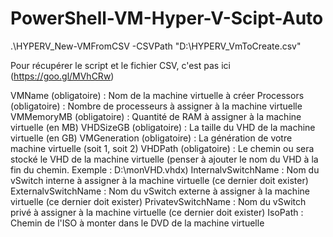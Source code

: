# PowerShell-VM-Hyper-V-Scipt-Auto

 .\HYPERV_New-VMFromCSV -CSVPath "D:\HYPERV_VmToCreate.csv"
 
Pour récupérer le script et le fichier CSV, c'est pas ici (https://goo.gl/MVhCRw)

VMName (obligatoire) : Nom de la machine virtuelle à créer
Processors (obligatoire) : Nombre de processeurs à assigner à la machine virtuelle
VMMemoryMB (obligatoire) : Quantité de RAM à assigner à la machine virtuelle (en MB)
VHDSizeGB (obligatoire) : La taille du VHD de la machine virtuelle (en GB)
VMGeneration (obligatoire) : La génération de votre machine virtuelle (soit 1, soit 2)
VHDPath (obligatoire) : Le chemin ou sera stocké le VHD de la machine virtuelle (penser à ajouter le nom du VHD à la fin du chemin. Exemple : D:\monVHD.vhdx)
InternalvSwitchName : Nom du vSwitch interne à assigner à la machine virtuelle (ce dernier doit exister)
ExternalvSwitchName : Nom du vSwitch externe à assigner à la machine virtuelle (ce dernier doit exister)
PrivatevSwitchName : Nom du vSwitch privé à assigner à la machine virtuelle (ce dernier doit exister)
IsoPath : Chemin de l'ISO à monter dans le DVD de la machine virtuelle
